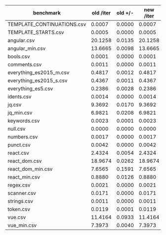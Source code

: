 | benchmark                  | old /iter | old +/- | new /iter | new +/- |
| ---                        |       --- |     --- |       --- |     --- |
| TEMPLATE_CONTINUATIONS.csv |    0.0007 |  0.0000 |    0.0007 |  0.0007 |
| TEMPLATE_STARTS.csv        |    0.0005 |  0.0000 |    0.0005 |  0.0005 |
| angular.csv                |   20.1258 |  0.0135 |   20.1258 | 20.1258 |
| angular_min.csv            |   13.6665 |  0.0098 |   13.6665 | 13.6665 |
| bools.csv                  |    0.0001 |  0.0000 |    0.0001 |  0.0001 |
| comments.csv               |    0.0011 |  0.0000 |    0.0011 |  0.0011 |
| everything_es2015_m.csv    |    0.4817 |  0.0012 |    0.4817 |  0.4817 |
| everything_es2015_s.csv    |    0.4367 |  0.0011 |    0.4367 |  0.4367 |
| everything_es5.csv         |    0.2386 |  0.0028 |    0.2386 |  0.2386 |
| idents.csv                 |    0.0014 |  0.0000 |    0.0014 |  0.0014 |
| jq.csv                     |    9.3692 |  0.0170 |    9.3692 |  9.3692 |
| jq_min.csv                 |    6.9821 |  0.0208 |    6.9821 |  6.9821 |
| keywords.csv               |    0.0023 |  0.0001 |    0.0023 |  0.0023 |
| null.csv                   |    0.0000 |  0.0000 |    0.0000 |  0.0000 |
| numbers.csv                |    0.0017 |  0.0000 |    0.0017 |  0.0017 |
| punct.csv                  |    0.0042 |  0.0000 |    0.0042 |  0.0042 |
| react.csv                  |    2.4324 |  0.0054 |    2.4324 |  2.4324 |
| react_dom.csv              |   18.9674 |  0.0262 |   18.9674 | 18.9674 |
| react_dom_min.csv          |    7.6565 |  0.1591 |    7.6565 |  7.6565 |
| react_min.csv              |    0.8880 |  0.0126 |    0.8880 |  0.8880 |
| regex.csv                  |    0.0021 |  0.0000 |    0.0021 |  0.0021 |
| scanner.csv                |    0.0171 |  0.0000 |    0.0171 |  0.0171 |
| strings.csv                |    0.0011 |  0.0000 |    0.0011 |  0.0011 |
| token.csv                  |    0.0119 |  0.0001 |    0.0119 |  0.0119 |
| vue.csv                    |   11.4164 |  0.0933 |   11.4164 | 11.4164 |
| vue_min.csv                |    7.3973 |  0.0040 |    7.3973 |  7.3973 |
